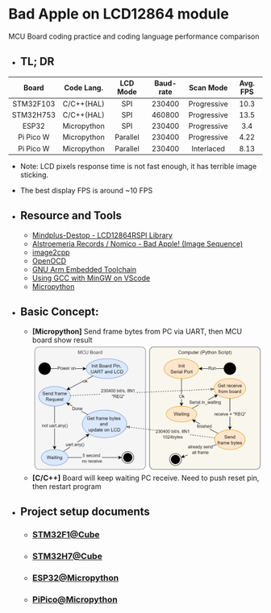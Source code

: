 # Bad Apple on LCD12864 module
MCU Board coding practice and coding language performance comparison


- ## TL; DR

|   Board   | Code Lang.  | LCD Mode | Baud-rate |  Scan Mode  | Avg. FPS |
|:---------:|:-----------:|:--------:|:---------:|:-----------:|:--------:|
| STM32F103 | C/C++(HAL)  |   SPI    |  230400   | Progressive |   10.3   |
| STM32H753 | C/C++(HAL)  |   SPI    |  460800   | Progressive |   13.5   |
|   ESP32   | Micropython |   SPI    |  230400   | Progressive |   3.4    |
| Pi Pico W | Micropython | Parallel |  230400   | Progressive |   4.22   |
| Pi Pico W | Micropython | Parallel |  230400   | Interlaced  |   8.13   |
   - Note: LCD pixels response time is not fast enough, it has terrible image sticking.
   - The best display FPS is around ~10 FPS

- ## Resource and Tools
  - [Mindplus-Destop - LCD12864RSPI Library](https://github.com/DFRobot/Mindplus-Desktop/blob/master/resource/tools/ArduinoUploader/Arduino/libraries/LCD12864RSPI/LCD12864RSPI.cpp)
  - [Alstroemeria Records / Nomico - Bad Apple! (Image Sequence)](https://archive.org/details/bad_apple_is.7z)
  - [image2cpp](https://javl.github.io/image2cpp/)
  - [OpenOCD](https://openocd.org)
  - [GNU Arm Embedded Toolchain](https://developer.arm.com/downloads/-/gnu-rm)
  - [Using GCC with MinGW on VScode](https://code.visualstudio.com/docs/cpp/config-mingw)
  - [Micropython](https://micropython.org)
  
- ## Basic Concept:
   - **[Micropython]** Send frame bytes from PC via UART, then MCU board show result
![BasicConcept.png](Document/Image/BasicConcept.png)
   - **[C/C++]** Board will keep waiting PC receive. Need to push reset pin, then restart program

- ## Project setup documents
  - ### [STM32F1@Cube](STM32F1@Cube/docSTM32F1.md)
  - ### [STM32H7@Cube](STM32H7@Cube/docSTM32H7.md)
  - ### [ESP32@Micropython](ESP32@Micropython/docESP32.md)
  - ### [PiPico@Micropython](PiPico@Micropython/docPico.md)
